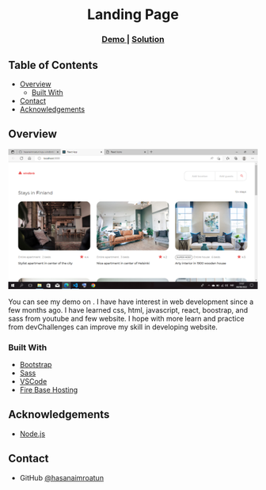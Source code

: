 <h1 align="center">Landing Page</h1>

<div align="center">
  <h3>
    <a href="https://windbnb-challenge-af8da.web.app">
      Demo
    </a>
    <span> | </span>
    <a href="https://github.com/hasanaimroatun/wpu-landingPage">
      Solution
    </a>
  </h3>
</div>

<!-- TABLE OF CONTENTS -->

## Table of Contents

- [Overview](#overview)
  - [Built With](#built-with)
- [Contact](#contact)
- [Acknowledgements](#acknowledgements)

<!-- OVERVIEW -->

## Overview

![screenshot](https://github.com/hasanaimroatun/wpu-windbnbChallenge/blob/master/src/components/screenshoot/2022-08-04%20(4).png)

You can see my demo on . I have have interest in web development since a few months ago. I have learned css, html, javascript, react, boostrap, and sass from youtube and few website. I hope with more learn and practice from devChallenges can improve my skill in developing website.

### Built With

- [Bootstrap](https://getbootstrap.com)
- [Sass](https://sass-lang.com)
- [VSCode](https://code.visualstudio.com)
- [Fire Base Hosting](https://firebase.google.com)

## Acknowledgements

- [Node.js](https://nodejs.org/)


## Contact

- GitHub [@hasanaimroatun](https://github.com/hasanaimroatun)